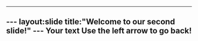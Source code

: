 ---
​---
layout:slide
title:"Welcome to our second slide!"
​---
Your text
Use the left arrow to go back!
---